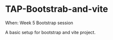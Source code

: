 # TAP-Bootstrab-and-vite
When: Week 5 Bootstrap session

A basic setup for bootstrap and vite project.

